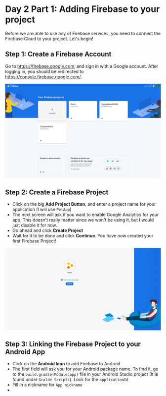 # Day 2 Part 1: Adding Firebase to your project

Before we are able to use any of Firebase services, you need to connect the Firebase Cloud to your project. Let's begin!

## Step 1: Create a Firebase Account

Go to <https://firebase.google.com>, and sign in with a Google account. After logging in, you should be redirected to <https://console.firebase.google.com/>. 

![](../../imgs/gtc/android/firebase_auth_add_project.jpg)


## Step 2: Create a Firebase Project

- Click on the big **Add Project Button**, and enter a project name for your application (I will use `PetApp`)
- The next screen will ask if you want to enable Google Analytics for your app. This doesn't really matter since we won't be using it, but I would just disable it for now.
- Go ahead and click **Create Project**
- Wait for it to be done and click **Continue**. You have now created your first Firebase Project!

![](../../imgs/gtc/android/firebase_project_created.png)

## Step 3: Linking the Firebase Project to your Android App

- Click on the **Android Icon** to add Firebase to Android
- The first field will ask you for your Android package name. To find it, go to the `build.gradle(Module:app)` file in your Android Studio project (It is found under `Gralde Scripts`). Look for the `applicationId`
- Fill in a nickname for `App nickname`
- 